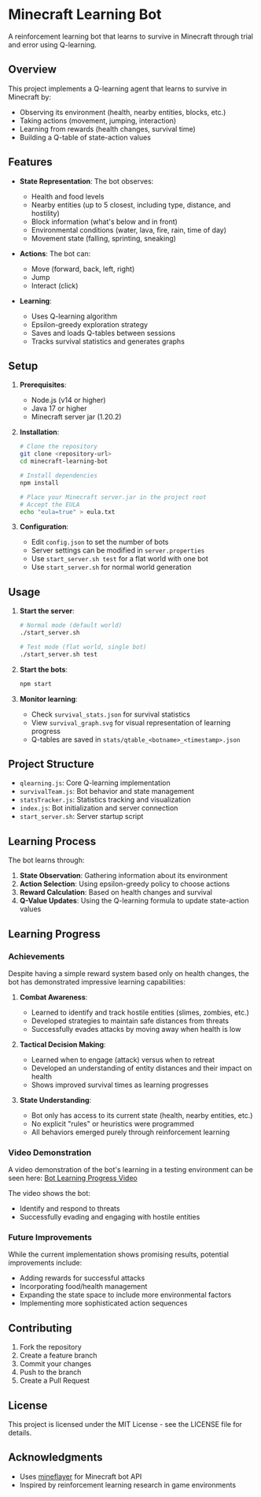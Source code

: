 # Minecraft Learning Bot

A reinforcement learning bot that learns to survive in Minecraft through trial and error using Q-learning.

## Overview

This project implements a Q-learning agent that learns to survive in Minecraft by:
- Observing its environment (health, nearby entities, blocks, etc.)
- Taking actions (movement, jumping, interaction)
- Learning from rewards (health changes, survival time)
- Building a Q-table of state-action values

## Features

- **State Representation**: The bot observes:
  - Health and food levels
  - Nearby entities (up to 5 closest, including type, distance, and hostility)
  - Block information (what's below and in front)
  - Environmental conditions (water, lava, fire, rain, time of day)
  - Movement state (falling, sprinting, sneaking)

- **Actions**: The bot can:
  - Move (forward, back, left, right)
  - Jump
  - Interact (click)

- **Learning**:
  - Uses Q-learning algorithm
  - Epsilon-greedy exploration strategy
  - Saves and loads Q-tables between sessions
  - Tracks survival statistics and generates graphs

## Setup

1. **Prerequisites**:
   - Node.js (v14 or higher)
   - Java 17 or higher
   - Minecraft server jar (1.20.2)

2. **Installation**:
   ```bash
   # Clone the repository
   git clone <repository-url>
   cd minecraft-learning-bot

   # Install dependencies
   npm install

   # Place your Minecraft server.jar in the project root
   # Accept the EULA
   echo "eula=true" > eula.txt
   ```

3. **Configuration**:
   - Edit `config.json` to set the number of bots
   - Server settings can be modified in `server.properties`
   - Use `start_server.sh test` for a flat world with one bot
   - Use `start_server.sh` for normal world generation

## Usage

1. **Start the server**:
   ```bash
   # Normal mode (default world)
   ./start_server.sh

   # Test mode (flat world, single bot)
   ./start_server.sh test
   ```

2. **Start the bots**:
   ```bash
   npm start
   ```

3. **Monitor learning**:
   - Check `survival_stats.json` for survival statistics
   - View `survival_graph.svg` for visual representation of learning progress
   - Q-tables are saved in `stats/qtable_<botname>_<timestamp>.json`

## Project Structure

- `qlearning.js`: Core Q-learning implementation
- `survivalTeam.js`: Bot behavior and state management
- `statsTracker.js`: Statistics tracking and visualization
- `index.js`: Bot initialization and server connection
- `start_server.sh`: Server startup script

## Learning Process

The bot learns through:
1. **State Observation**: Gathering information about its environment
2. **Action Selection**: Using epsilon-greedy policy to choose actions
3. **Reward Calculation**: Based on health changes and survival
4. **Q-Value Updates**: Using the Q-learning formula to update state-action values

## Learning Progress

### Achievements
Despite having a simple reward system based only on health changes, the bot has demonstrated impressive learning capabilities:

1. **Combat Awareness**:
   - Learned to identify and track hostile entities (slimes, zombies, etc.)
   - Developed strategies to maintain safe distances from threats
   - Successfully evades attacks by moving away when health is low

2. **Tactical Decision Making**:
   - Learned when to engage (attack) versus when to retreat
   - Developed an understanding of entity distances and their impact on health
   - Shows improved survival times as learning progresses

3. **State Understanding**:
   - Bot only has access to its current state (health, nearby entities, etc.)
   - No explicit "rules" or heuristics were programmed
   - All behaviors emerged purely through reinforcement learning

### Video Demonstration
A video demonstration of the bot's learning in a testing environment can be seen here:
[Bot Learning Progress Video](https://github.com/user-attachments/assets/0215b804-2abe-4955-9b24-57961aec5cf5)


The video shows the bot:
- Identify and respond to threats
- Successfully evading and engaging with hostile entities

### Future Improvements
While the current implementation shows promising results, potential improvements include:
- Adding rewards for successful attacks
- Incorporating food/health management
- Expanding the state space to include more environmental factors
- Implementing more sophisticated action sequences

## Contributing

1. Fork the repository
2. Create a feature branch
3. Commit your changes
4. Push to the branch
5. Create a Pull Request

## License

This project is licensed under the MIT License - see the LICENSE file for details.

## Acknowledgments

- Uses [mineflayer](https://github.com/PrismarineJS/mineflayer) for Minecraft bot API
- Inspired by reinforcement learning research in game environments 
